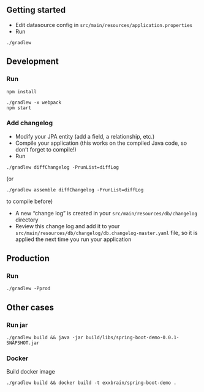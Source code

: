 ## Getting started

- Edit datasource config in
```src/main/resources/application.properties```
- Run
```
./gradlew
```

## Development

### Run 
```
npm install
```

```
./gradlew -x webpack
npm start
```

### Add changelog

- Modify your JPA entity (add a field, a relationship, etc.)
- Compile your application (this works on the compiled Java code, so
  don’t forget to compile!)
- Run
```
./gradlew diffChangelog -PrunList=diffLog
```
(or
```
./gradlew assemble diffChangelog -PrunList=diffLog
```
to compile before)
- A new “change log” is created in your
  ```src/main/resources/db/changelog``` directory
- Review this change log and add it to your
  ```src/main/resources/db/changelog/db.changelog-master.yaml``` file,
  so it is applied the next time you run your application
  
## Production

### Run
```
./gradlew -Pprod
```



## Other cases

### Run jar
```
./gradlew build && java -jar build/libs/spring-boot-demo-0.0.1-SNAPSHOT.jar
```
### Docker
Build docker image
```
./gradlew build && docker build -t exxbrain/spring-boot-demo .
```
